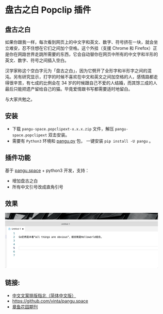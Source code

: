 # 盘古之白 Popclip 插件

## 盘古之白


如果你跟我一样，每次看到网页上的中文字和英文、数字、符号挤在一块，就会坐立难安，忍不住想在它们之间加个空格。这个外挂（支援 Chrome 和 Firefox）正是你在网路世界走跳所需要的东西，它会自动替你在网页中所有的中文字和半形的英文、数字、符号之间插入空白。

汉学家称这个空白字元为「盘古之白」，因为它劈开了全形字和半形字之间的混沌。另有研究显示，打字的时候不喜欢在中文和英文之间加空格的人，感情路都走得很辛苦，有七成的比例会在 34 岁的时候跟自己不爱的人结婚，而其馀三成的人最后只能把遗产留给自己的猫。毕竟爱情跟书写都需要适时地留白。

与大家共勉之。

## 安装

- 下载 `pangu-space.popclipext-x.x.x.zip` 文件，解压 `pangu-space.popclipext` 双击安装。
- 需要有 `Python3` 环境和 [pangu.py](https://github.com/vinta/pangu.py) 包， 一键安装 `pip install -U pangu` 。

## 插件功能

基于 [pangu.space](https://github.com/vinta/pangu.space) + python3 开发，支持：

- 增加盘古之白
- 所有中文引号改成直角引号

## 效果

![result](result.gif)

## 链接:
- [中文文案排版指北（简体中文版）](https://mazhuang.org/wiki/chinese-copywriting-guidelines/)
- https://github.com/vinta/pangu.space
- [章鱼花园期刊](https://anotherbug.com/tags/%E7%AB%A0%E9%B1%BC%E8%8A%B1%E5%9B%AD%E6%9C%9F%E5%88%8A/)